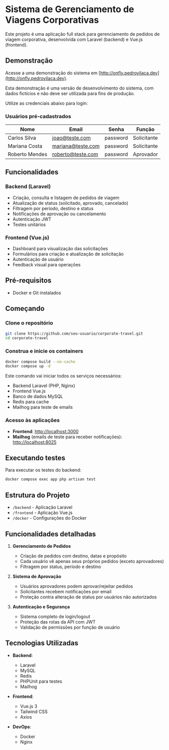 # Sistema de Gerenciamento de Viagens Corporativas

Este projeto é uma aplicação full stack para gerenciamento de pedidos de viagem corporativa, desenvolvida com Laravel (backend) e Vue.js (frontend).

## Demonstração
Acesse a uma demonstração do sistema em [http://onfly.pedrovilaca.dev](http://onfly.pedrovilaca.dev).

Esta demonstração é uma versão de desenvolvimento do sistema, com dados fictícios e não deve ser utilizada para fins de produção.

Utilize as credenciais abaixo para login:

### Usuários pré-cadastrados

| Nome | Email | Senha | Função |
|------|-------|-------|--------|
| Carlos Silva | joao@teste.com | password | Solicitante |
| Mariana Costa | mariana@teste.com | password | Solicitante |
| Roberto Mendes | roberto@teste.com | password | Aprovador |

## Funcionalidades

### Backend (Laravel)
- Criação, consulta e listagem de pedidos de viagem
- Atualização de status (solicitado, aprovado, cancelado)
- Filtragem por período, destino e status
- Notificações de aprovação ou cancelamento
- Autenticação JWT
- Testes unitários

### Frontend (Vue.js)
- Dashboard para visualização das solicitações
- Formulários para criação e atualização de solicitação
- Autenticação de usuário
- Feedback visual para operações

## Pré-requisitos

- Docker e Git instalados

## Começando

### Clone o repositório

```bash
git clone https://github.com/seu-usuario/corporate-travel.git
cd corporate-travel
```

### Construa e inicie os containers

```bash
docker compose build --no-cache
docker compose up -d
```

Este comando vai iniciar todos os serviços necessários:
- Backend Laravel (PHP, Nginx)
- Frontend Vue.js
- Banco de dados MySQL
- Redis para cache
- Mailhog para teste de emails

### Acesso às aplicações

- **Frontend**: [http://localhost:3000](http://localhost:3000)
- **Mailhog** (emails de teste para receber notificações): [http://localhost:8025](http://localhost:8025)

## Executando testes

Para executar os testes do backend:

```bash
docker compose exec app php artisan test
```

## Estrutura do Projeto

- `/backend` - Aplicação Laravel
- `/frontend` - Aplicação Vue.js
- `/docker` - Configurações do Docker

## Funcionalidades detalhadas

1. **Gerenciamento de Pedidos**
    - Criação de pedidos com destino, datas e propósito
    - Cada usuário vê apenas seus próprios pedidos (exceto aprovadores)
    - Filtragem por status, período e destino

2. **Sistema de Aprovação**
    - Usuários aprovadores podem aprovar/rejeitar pedidos
    - Solicitantes recebem notificações por email
    - Proteção contra alteração de status por usuários não autorizados

3. **Autenticação e Segurança**
    - Sistema completo de login/logout
    - Proteção das rotas da API com JWT
    - Validação de permissões por função de usuário

## Tecnologias Utilizadas

- **Backend**:
    - Laravel
    - MySQL
    - Redis
    - PHPUnit para testes
    - Mailhog

- **Frontend**:
    - Vue.js 3
    - Tailwind CSS
    - Axios

- **DevOps**:
    - Docker
    - Nginx
